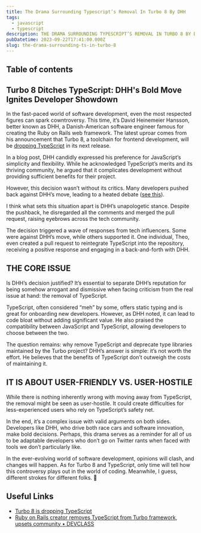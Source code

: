 ```yaml
---
title: The Drama Surrounding Typescript’s Removal In Turbo 8 By DHH
tags:
  - javascript
  - typescript
description: THE DRAMA SURROUNDING TYPESCRIPT’S REMOVAL IN TURBO 8 BY DHH
pubDatetime: 2023-09-22T17:41:00.000Z
slug: the-drama-surrounding-ts-in-turbo-8
---
```


## Table of contents

## Turbo 8 Ditches TypeScript: DHH's Bold Move Ignites Developer Showdown

In the fast-paced world of software development, even the most respected figures can spark cowntroversy. This time, it’s David Heinemeier Hansson, better known as DHH, a Danish-American software engineer famous for creating the Ruby on Rails web framework. The latest uproar comes from his announcement that Turbo 8, a toolchain for frontend development, will be [dropping TypeScript](https://world.hey.com/dhh/turbo-8-is-dropping-typescript-70165c01) in its next release.

In a blog post, DHH candidly expressed his preference for JavaScript’s simplicity and flexibility. While he acknowledged TypeScript’s merits and its thriving community, he argued that it complicates development without providing sufficient benefits for their project.

However, this decision wasn’t without its critics. Many developers pushed back against DHH’s move, leading to a heated debate ([see this](https://www.youtube.com/watch?v=Bv3YhGku92w)).

I think what sets this situation apart is DHH’s unapologetic stance. Despite the pushback, he disregarded all the comments and merged the pull request, raising eyebrows across the tech community.

The decision triggered a wave of responses from tech influencers. Some were against DHH’s move, while others supported it. One individual, Theo, even created a pull request to reintegrate TypeScript into the repository, receiving a positive response and engaging in a back-and-forth with DHH.

## THE CORE ISSUE

Is DHH’s decision justified? It’s essential to separate DHH’s reputation for being somehow arrogant and dismissive when facing criticism from the real issue at hand: the removal of TypeScript.

TypeScript, often considered “meh” by some, offers static typing and is great for onboarding new developers. However, as DHH noted, it can lead to code bloat without adding significant value. He also praised the compatibility between JavaScript and TypeScript, allowing developers to choose between the two.

The question remains: why remove TypeScript and deprecate type libraries maintained by the Turbo project? DHH’s answer is simple: it’s not worth the effort. He believes that the benefits of TypeScript don’t outweigh the costs of maintaining it.

## IT IS ABOUT USER-FRIENDLY VS. USER-HOSTILE

While there is nothing inherently wrong with moving away from TypeScript, the removal might be seen as user-hostile. It could create difficulties for less-experienced users who rely on TypeScript’s safety net.

In the end, it’s a complex issue with valid arguments on both sides. Developers like DHH, who drive both race cars and software innovation, make bold decisions. Perhaps, this drama serves as a reminder for all of us to be adaptable developers who don’t go on Twitter rants when faced with tools we don’t particularly like.

In the ever-evolving world of software development, opinions will clash, and changes will happen. As for Turbo 8 and TypeScript, only time will tell how this controversy plays out in the world of coding. Meanwhile, I guess, different strokes for different folks. 🙂

## Useful Links

- [Turbo 8 is dropping TypeScript](https://world.hey.com/dhh/turbo-8-is-dropping-typescript-70165c01)
- [Ruby on Rails creator removes TypeScript from Turbo framework, upsets community • DEVCLASS](https://devclass.com/2023/09/07/ruby-on-rails-creator-removes-typescript-from-turbo-framework-upsets-community/)
